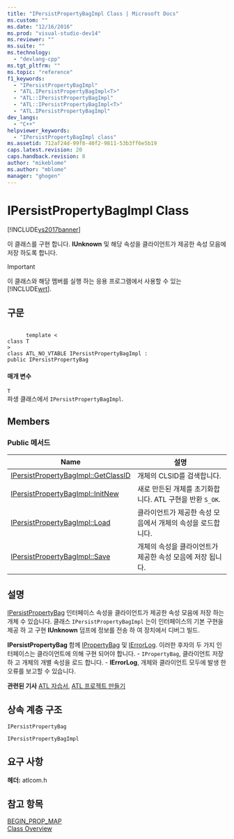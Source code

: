 ```yaml
---
title: "IPersistPropertyBagImpl Class | Microsoft Docs"
ms.custom: ""
ms.date: "12/16/2016"
ms.prod: "visual-studio-dev14"
ms.reviewer: ""
ms.suite: ""
ms.technology: 
  - "devlang-cpp"
ms.tgt_pltfrm: ""
ms.topic: "reference"
f1_keywords: 
  - "IPersistPropertyBagImpl"
  - "ATL.IPersistPropertyBagImpl<T>"
  - "ATL::IPersistPropertyBagImpl"
  - "ATL::IPersistPropertyBagImpl<T>"
  - "ATL.IPersistPropertyBagImpl"
dev_langs: 
  - "C++"
helpviewer_keywords: 
  - "IPersistPropertyBagImpl class"
ms.assetid: 712af24d-99f8-40f2-9811-53b3ff6e5b19
caps.latest.revision: 20
caps.handback.revision: 8
author: "mikeblome"
ms.author: "mblome"
manager: "ghogen"
---
```

# IPersistPropertyBagImpl Class
[!INCLUDE[vs2017banner](../../assembler/inline/includes/vs2017banner.md)]

이 클래스를 구현 합니다.  **IUnknown** 및 해당 속성을 클라이언트가 제공한 속성 모음에 저장 하도록 합니다.  
  
> [!IMPORTANT]
>  이 클래스와 해당 멤버를 실행 하는 응용 프로그램에서 사용할 수 있는 [!INCLUDE[wrt](../../atl/reference/includes/wrt_md.md)].  
  
## 구문  
  
```  
  
      template <   
class T   
>  
class ATL_NO_VTABLE IPersistPropertyBagImpl :  
public IPersistPropertyBag  
```  
  
#### 매개 변수  
 `T`  
 파생 클래스에서 `IPersistPropertyBagImpl`.  
  
## Members  
  
### Public 메서드  
  
|Name|설명|  
|----------|--------|  
|[IPersistPropertyBagImpl::GetClassID](../Topic/IPersistPropertyBagImpl::GetClassID.md)|개체의 CLSID를 검색합니다.|  
|[IPersistPropertyBagImpl::InitNew](../Topic/IPersistPropertyBagImpl::InitNew.md)|새로 만든된 개체를 초기화합니다.  ATL 구현을 반환 `S_OK`.|  
|[IPersistPropertyBagImpl::Load](../Topic/IPersistPropertyBagImpl::Load.md)|클라이언트가 제공한 속성 모음에서 개체의 속성을 로드합니다.|  
|[IPersistPropertyBagImpl::Save](../Topic/IPersistPropertyBagImpl::Save.md)|개체의 속성을 클라이언트가 제공한 속성 모음에 저장 됩니다.|  
  
## 설명  
 [IPersistPropertyBag](https://msdn.microsoft.com/en-us/library/aa768205.aspx) 인터페이스 속성을 클라이언트가 제공한 속성 모음에 저장 하는 개체 수 있습니다.  클래스 `IPersistPropertyBagImpl` 는이 인터페이스의 기본 구현을 제공 하 고 구현  **IUnknown** 덤프에 정보를 전송 하 여 장치에서 디버그 빌드.  
  
 **IPersistPropertyBag** 함께  [IPropertyBag](https://msdn.microsoft.com/en-us/library/aa768196.aspx) 및  [IErrorLog](https://msdn.microsoft.com/en-us/library/aa768231.aspx).  이러한 후자의 두 가지 인터페이스는 클라이언트에 의해 구현 되어야 합니다.  \- `IPropertyBag`, 클라이언트 저장 하 고 개체의 개별 속성을 로드 합니다.  \-  **IErrorLog**, 개체와 클라이언트 모두에 발생 한 오류를 보고할 수 있습니다.  
  
 **관련된 기사** [ATL 자습서](../../atl/active-template-library-atl-tutorial.md),  [ATL 프로젝트 만들기](../../atl/reference/creating-an-atl-project.md)  
  
## 상속 계층 구조  
 `IPersistPropertyBag`  
  
 `IPersistPropertyBagImpl`  
  
## 요구 사항  
 **헤더:**  atlcom.h  
  
## 참고 항목  
 [BEGIN\_PROP\_MAP](../Topic/BEGIN_PROP_MAP.md)   
 [Class Overview](../../atl/atl-class-overview.md)